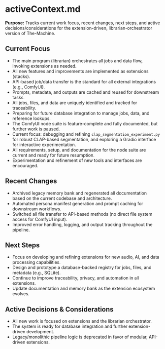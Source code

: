 # activeContext.md

**Purpose:**
Tracks current work focus, recent changes, next steps, and active decisions/considerations for the extension-driven, librarian-orchestrator version of The-Machine.

## Current Focus

- The main program (librarian) orchestrates all jobs and data flow, invoking extensions as needed.
- All new features and improvements are implemented as extensions (stacks).
- API-based job/data transfer is the standard for all external integrations (e.g., ComfyUI).
- Prompts, metadata, and outputs are cached and reused for downstream tasks.
- All jobs, files, and data are uniquely identified and tracked for traceability.
- Preparing for future database integration to manage jobs, data, and reference lookups.
- The ComfyUI node suite is feature-complete and fully documented, but further work is paused.
- Current focus: debugging and refining `clap_segmentation_experiment.py` for robust CLAP-based segmentation, and exploring a Gradio interface for interactive experimentation.
- All requirements, setup, and documentation for the node suite are current and ready for future resumption.
- Experimentation and refinement of new tools and interfaces are encouraged.

## Recent Changes

- Archived legacy memory bank and regenerated all documentation based on the current codebase and architecture.
- Automated persona manifest generation and prompt caching for downstream workflows.
- Switched all file transfer to API-based methods (no direct file system access for ComfyUI input).
- Improved error handling, logging, and output tracking throughout the pipeline.

## Next Steps

- Focus on developing and refining extensions for new audio, AI, and data processing capabilities.
- Design and prototype a database-backed registry for jobs, files, and metadata (e.g., SQLite).
- Continue to improve traceability, privacy, and automation in all extensions.
- Update documentation and memory bank as the extension ecosystem evolves.

## Active Decisions & Considerations

- All new work is focused on extensions and the librarian orchestrator.
- The system is ready for database integration and further extension-driven development.
- Legacy/monolithic pipeline logic is deprecated in favor of modular, API-driven extensions. 
